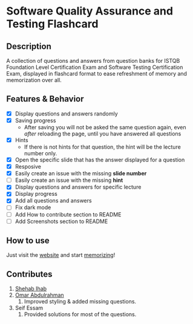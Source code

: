 # Software Quality Assurance and Testing Flashcard
## Description
A collection of questions and answers from question banks for ISTQB Foundation Level Certification Exam and Software Testing Certification Exam, displayed in flashcard format to ease refreshment of memory and memorization over all.
## Features & Behavior
- [x] Display questions and answers randomly
- [x] Saving progress 
  - After saving you will not be asked the same question again, even *after* reloading the page, until you have answered all questions
- [x] Hints
  - If there is not hints for that question, the hint will be the lecture number only.
- [x] Open the specific slide that has the answer displayed for a question
- [x] Resposive
- [x] Easily create an issue with the missing **slide number**
- [ ] Easily create an issue with the missing **hint**
- [x] Display questions and answers for specific lecture
- [x] Display progress
- [x] Add all questions and answers
- [ ] Fix dark mode
- [ ] Add How to contribute section to README
- [ ] Add Screenshots section to README
## How to use
Just visit the [website](https://sqa-rose.vercel.app/) and start [memorizing](https://media.tenor.com/52yUflMRmKUAAAAM/peeposad.gif)!
## Contributes
1. [Shehab Ihab](https://github.com/shehab910/)
1. [Omar Abdulrahman](https://github.com/omarr45/)
    1. Improved styling & added missing questions.
1. Seif Essam
    1. Provided solutions for most of the questions.
